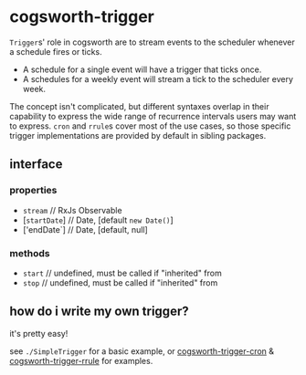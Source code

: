 # cogsworth-trigger

`Trigger`s' role in cogsworth are to stream events to the scheduler whenever a schedule fires or ticks.

- A schedule for a single event will have a trigger that ticks once.
- A schedules for a weekly event will stream a tick to the scheduler every week.

The concept isn't complicated, but different syntaxes overlap in their capability to express the wide range of recurrence intervals users may want to express.  `cron` and `rrule`s cover most of the use cases, so those specific trigger implementations are provided by default in sibling packages.

## interface

### properties

- `stream` // RxJs Observable
- [`startDate`] // Date, [default `new Date()`]
- ['endDate`] // Date, [default, null]

### methods

- `start` // undefined, must be called if "inherited" from
- `stop` // undefined, must be called if "inherited" from

## how do i write my own trigger?

it's pretty easy!

see `./SimpleTrigger` for a basic example, or [cogsworth-trigger-cron](https://github.com/cdaringe/cogsworth/tree/master/packages/trigger-cron) & [cogsworth-trigger-rrule](https://github.com/cdaringe/cogsworth/tree/master/packages/trigger-rrule) for examples.
